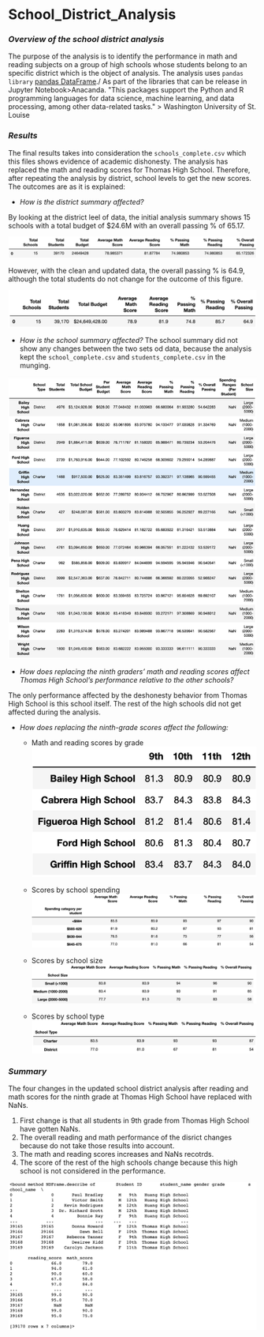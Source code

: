 # **School_District_Analysis**

### ***Overview of the school district analysis***
The purpose of the analysis is to identify the performance in math and reading subjects on a group of high schools whose students belong to an specific district which is the object of analysis.
The analysis uses `pandas library` [pandas DataFrame](https://pandas.pydata.org/docs/reference/api/pandas.DataFrame.to_pickle.html#pandas.DataFrame.to_pickle)./ As part of the libraries that can be release in Jupyter Notebook>Anacanda. "This packages support the Python and R programming languages for data science, machine learning, and data processing, among other data-related tasks." > Washington University of St. Louise


### ***Results***
The final results takes into consideration the ``schools_complete.csv`` which this files shows evidence of academic dishonesty. The analysis has replaced the math and reading scores for Thomas High School. Therefore, after repeating the analysis by district, school levels to get the new scores. The outcomes are as it is explained:

- *How is the district summary affected?*

By looking at the district leel of data, the initial analysis summary shows 15 schools with a total budget of $24.6M with an overall passing % of 65.17.

![Initial District Summary](Resources/Previous_District_Summary.png)

However, with the clean and updated data, the overall passing % is 64.9, although the total students do not change for the outcome of this figure.

![Updated District Summary](Resources/District_Summary.png)

- *How is the school summary affected?*
The school summary did not show any changes between the two sets od data, because the analysis kept the ``school_complete.csv`` and ``students_complete.csv`` in the munging. 

![Update School Summary](Resources/School_Summary.png)

- *How does replacing the ninth graders’ math and reading scores affect Thomas High School’s performance relative to the other schools?*

The only performance affected by the deshonesty behavior from Thomas High School is this school itself. The rest of the high schools did not get affected during the analysis.

- *How does replacing the ninth-grade scores affect the following:*
    - Math and reading scores by grade
    ![Update Math and Reading Scores](Resources/Math_Reading_Scores_by_Grade.png)
    
    - Scores by school spending
    ![Update School Spending](Resources/Scores_by_School_Spending.png)
    
    - Scores by school size
    ![Update School Size](Resources/Scores_by_School_Size.png)
    
    - Scores by school type
    ![Update School Type](Resources/Scores_by_School_Type.png)

### ***Summary***
The four changes in the updated school district analysis after reading and math scores for the ninth grade at Thomas High School  have replaced with NaNs.

1. First change is that all students in 9th grade from Thomas High School have gotten NaNs.
2. The overall reading and math performance of the disrict changes because do not take those results into account.
3. The math and reading scores increases and NaNs recotrds.
4. The score of the rest of the high schools change because this high school is not considered in the performance.

![Analysis that shows the student summary with NaNs](Resources/Student_Summary_with_NaNs.png)
